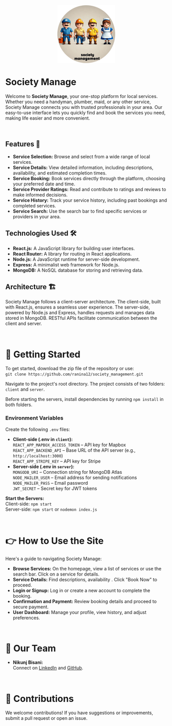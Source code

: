<div align="center">
  <img src="client/public/logo.png" alt="Society Manage Logo">
</div>

<h1>Society Manage</h1>
<p>
  Welcome to <strong>Society Manage</strong>, your one-stop platform for local services. Whether you need a handyman, plumber, maid, or any other service, Society Manage connects you with trusted professionals in your area. Our easy-to-use interface lets you quickly find and book the services you need, making life easier and more convenient.
</p>

<br>

<h2>Features 🎯</h2>
<ul>
  <li><strong>Service Selection:</strong> Browse and select from a wide range of local services.</li>
  <li><strong>Service Details:</strong> View detailed information, including descriptions, availability, and estimated completion times.</li>
  <li><strong>Service Booking:</strong> Book services directly through the platform, choosing your preferred date and time.</li>
  <li><strong>Service Provider Ratings:</strong> Read and contribute to ratings and reviews to make informed decisions.</li>
  <li><strong>Service History:</strong> Track your service history, including past bookings and completed services.</li>
  <li><strong>Service Search:</strong> Use the search bar to find specific services or providers in your area.</li>
</ul>

<h2>Technologies Used 🛠️</h2>
<ul>
  <li><strong>React.js:</strong> A JavaScript library for building user interfaces.</li>
  <li><strong>React Router:</strong> A library for routing in React applications.</li>
  <li><strong>Node.js:</strong> A JavaScript runtime for server-side development.</li>
  <li><strong>Express:</strong> A minimalist web framework for Node.js.</li>
  <li><strong>MongoDB:</strong> A NoSQL database for storing and retrieving data.</li>
</ul>

<h2>Architecture 🏗️</h2>
<p>
  Society Manage follows a client-server architecture. The client-side, built with React.js, ensures a seamless user experience. The server-side, powered by Node.js and Express, handles requests and manages data stored in MongoDB. RESTful APIs facilitate communication between the client and server.
</p>

<br>

<h1>🚀 Getting Started</h1>
<p>
  To get started, download the zip file of the repository or use:
  <br>
  <code>git clone https://github.com/ranina12/society_management.git</code>
</p>
<p>
  Navigate to the project's root directory. The project consists of two folders: <code>client</code> and <code>server</code>.
</p>
<p>
  Before starting the servers, install dependencies by running <code>npm install</code> in both folders.
</p>

<h3>Environment Variables</h3>
<p>
  Create the following <code>.env</code> files:
</p>

<ul>
  <li>
    <strong>Client-side (.env in <code>client</code>):</strong><br>
    <code>REACT_APP_MAPBOX_ACCESS_TOKEN</code> – API key for Mapbox<br>
    <code>REACT_APP_BACKEND_API</code> – Base URL of the API server (e.g., <code>http://localhost:3000</code>)<br>
    <code>REACT_APP_STRIPE_KEY</code> – API key for Stripe
  </li>
  <li>
    <strong>Server-side (.env in <code>server</code>):</strong><br>
    <code>MONGODB_URI</code> – Connection string for MongoDB Atlas<br>
    <code>NODE_MAILER_USER</code> – Email address for sending notifications<br>
    <code>NODE_MAILER_PASS</code> – Email password<br>
    <code>JWT_SECRET</code> – Secret key for JWT tokens
  </li>
</ul>

<p>
  <strong>Start the Servers:</strong><br>
  Client-side: <code>npm start</code><br>
  Server-side: <code>npm start</code> or <code>nodemon index.js</code>
</p>

<br>

<h1>👉 How to Use the Site</h1>
<p>Here's a guide to navigating Society Manage:</p>

<ul>
  <li><strong>Browse Services:</strong> On the homepage, view a list of services or use the search bar. Click on a service for details.</li>
  <li><strong>Service Details:</strong> Find descriptions, availability . Click "Book Now" to proceed.</li>
  <li><strong>Login or Signup:</strong> Log in or create a new account to complete the booking.</li>
  <li><strong>Confirmation and Payment:</strong> Review booking details and proceed to secure payment.</li>

  <li><strong>User Dashboard:</strong> Manage your profile, view history, and adjust preferences.</li>
</ul>

<br>

<h1>👥 Our Team</h1>
<ul>
  <li>
    <strong>Nikunj Bisani:</strong><br>
    Connect on <a href="https://www.linkedin.com/in/nikunjbisani/">LinkedIn</a> and <a href="https://github.com/ranina12">GitHub</a>.
  </li>
</ul>

<br>

<h1>🙌 Contributions</h1>
<p>
  We welcome contributions! If you have suggestions or improvements, submit a pull request or open an issue.
</p>
